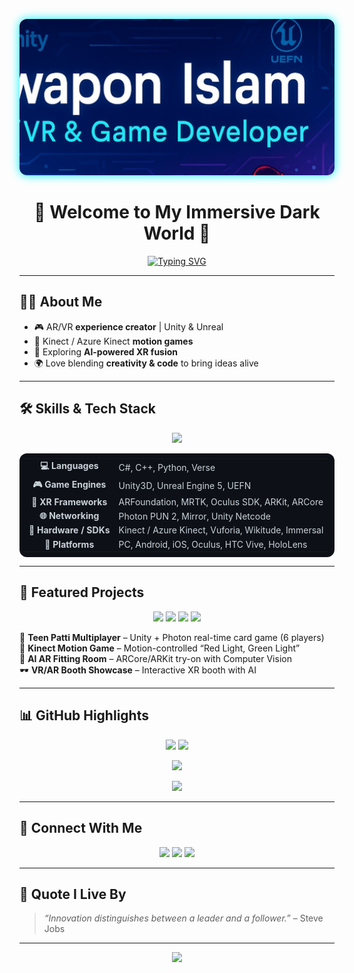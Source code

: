 <!-- Banner -->
<p align="center">
  <img src="https://raw.githubusercontent.com/AlphaNoob07/AlphaNoob07/main/banner.jpg" alt="Swapon Islam Banner" style="height: 250px; object-fit: cover; border-radius: 12px; box-shadow: 0px 0px 15px #00f5ff;" />
</p>

<h1 align="center">🌌 Welcome to My Immersive Dark World 🌌</h1>

<p align="center">
  <a href="https://github.com/AlphaNoob07">
    <img src="https://readme-typing-svg.herokuapp.com?font=Fira+Code&size=22&duration=2500&pause=1000&color=00F5FF&center=true&vCenter=true&width=650&lines=🎮+Crafting+Games;🥽+Building+AR%2FVR+Worlds;🧍‍♂️+Motion+Tracking+Experiences;🚀+AI+%2B+XR+Fusion;💡+Innovation+%3D+My+Fuel" alt="Typing SVG" />
  </a>
</p>

---

## 🧑‍💻 About Me  

- 🎮 AR/VR **experience creator** | Unity & Unreal  
- 🧍 Kinect / Azure Kinect **motion games**  
- 🚀 Exploring **AI-powered XR fusion**  
- 🌍 Love blending **creativity & code** to bring ideas alive  

---

## 🛠 Skills & Tech Stack  

<p align="center">
  <img src="https://skillicons.dev/icons?i=unity,unreal,cs,cpp,python,blender,git,firebase,figma&theme=dark" />
</p>

<table align="center" style="background-color:#0d1117; color:#c9d1d9; border-radius:12px; padding:8px;">
<tr><td align="center"><b>💻 Languages</b></td><td>C#, C++, Python, Verse</td></tr>
<tr><td align="center"><b>🎮 Game Engines</b></td><td>Unity3D, Unreal Engine 5, UEFN</td></tr>
<tr><td align="center"><b>🥽 XR Frameworks</b></td><td>ARFoundation, MRTK, Oculus SDK, ARKit, ARCore</td></tr>
<tr><td align="center"><b>🌐 Networking</b></td><td>Photon PUN 2, Mirror, Unity Netcode</td></tr>
<tr><td align="center"><b>🧍 Hardware / SDKs</b></td><td>Kinect / Azure Kinect, Vuforia, Wikitude, Immersal</td></tr>
<tr><td align="center"><b>📱 Platforms</b></td><td>PC, Android, iOS, Oculus, HTC Vive, HoloLens</td></tr>
</table>

---

## 🚀 Featured Projects  

<p align="center">
  <img src="https://img.shields.io/badge/-Unity3D-0d1117?&logo=unity&logoColor=white" />
  <img src="https://img.shields.io/badge/-Photon-0d1117?&logo=photon&logoColor=00f5ff" />
  <img src="https://img.shields.io/badge/-ARCore-0d1117?&logo=google&logoColor=green" />
  <img src="https://img.shields.io/badge/-Oculus-0d1117?&logo=oculus&logoColor=white" />
</p>

🎴 **Teen Patti Multiplayer** – Unity + Photon real-time card game (6 players)  
🧍 **Kinect Motion Game** – Motion-controlled “Red Light, Green Light”  
👕 **AI AR Fitting Room** – ARCore/ARKit try-on with Computer Vision  
🕶 **VR/AR Booth Showcase** – Interactive XR booth with AI  

---

## 📊 GitHub Highlights  

<p align="center">
  <img src="https://github-readme-stats.vercel.app/api?username=AlphaNoob07&show_icons=true&theme=tokyonight&hide=issues&bg_color=0d1117&hide_border=true" height="160px"/>
  <img src="https://github-readme-streak-stats.herokuapp.com/?user=AlphaNoob07&theme=tokyonight&background=0d1117&hide_border=true" height="160px"/>
</p>

<p align="center">
  <img src="https://github-profile-trophy.vercel.app/?username=AlphaNoob07&theme=tokyonight&row=1&column=6&margin-w=10&margin-h=10" />
</p>

<p align="center">
  <img src="https://github-readme-activity-graph.vercel.app/graph?username=AlphaNoob07&theme=tokyo-night&hide_border=true&bg_color=0d1117" />
</p>

---

## 🤝 Connect With Me  

<p align="center">
  <a href="https://www.linkedin.com/in/swapon-islam-57a55111b/"><img src="https://img.shields.io/badge/-LinkedIn-0A66C2?style=for-the-badge&logo=linkedin&logoColor=white"></a>
  <a href="mailto:gdev.swapon@gmail.com"><img src="https://img.shields.io/badge/-Email-ff4444?style=for-the-badge&logo=gmail&logoColor=white"></a>
  <a href="https://gdev-portfolio.onrender.com/"><img src="https://img.shields.io/badge/-Portfolio-000000?style=for-the-badge&logo=vercel&logoColor=white"></a>
</p>

---

## 🧠 Quote I Live By  

> *“Innovation distinguishes between a leader and a follower.”* – Steve Jobs  

---

<p align="center">
  <img src="https://capsule-render.vercel.app/api?type=waving&color=0:00F5FF,100:8A2BE2&height=120&section=footer&theme=tokyonight"/>
</p>
